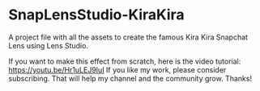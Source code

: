 # SnapLensStudio-KiraKira
A project file with all the assets to create the famous Kira Kira Snapchat Lens using Lens Studio.

If you want to make this effect from scratch, here is the video tutorial: https://youtu.be/Hr1uLEJ9IuI
If you like my work, please consider subscribing. That will help my channel and the community grow. Thanks!


